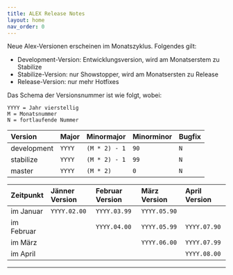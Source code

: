 ```yaml
---
title: ALEX Release Notes
layout: home
nav_order: 0
---
```


Neue Alex-Versionen erscheinen im Monatszyklus. Folgendes gilt:

* Development-Version: Entwicklungsversion, wird am Monatserstem zu Stabilize 
* Stabilize-Version: nur Showstopper, wird am Monatsersten zu Release 
* Release-Version: nur mehr Hotfixes 

Das Schema der Versionsnummer ist wie folgt, wobei:
```
YYYY = Jahr vierstellig
M = Monatsnummer
N = fortlaufende Nummer
```

|**Version**| **Major** |**Minormajor**|**Minorminor**|**Bugfix**|
|:----------|:----------|:-------------|:-------------|:---------|
|development|`YYYY`     |`(M * 2) - 1` |`90`          |`N`       |
|stabilize  |`YYYY`     |`(M * 2) - 1` |`99`          |`N`       |
|master     |`YYYY`     |`(M * 2)`     |`0`           |`N`       |


|**Zeitpunkt**|**Jänner Version**|**Februar Version**|**März Version**|**April Version**|
|:------------|:-----------------|:------------------|:---------------|:----------------|
|im Januar    |`YYYY.02.00`      |`YYYY.03.99`       |`YYYY.05.90`    |                 |
|im Februar   |                  |`YYYY.04.00`       |`YYYY.05.99`    |`YYYY.07.90`     |
|im März      |                  |                   |`YYYY.06.00`    |`YYYY.07.99`     |
|im April     |                  |                   |                |`YYYY.08.00`     |

----